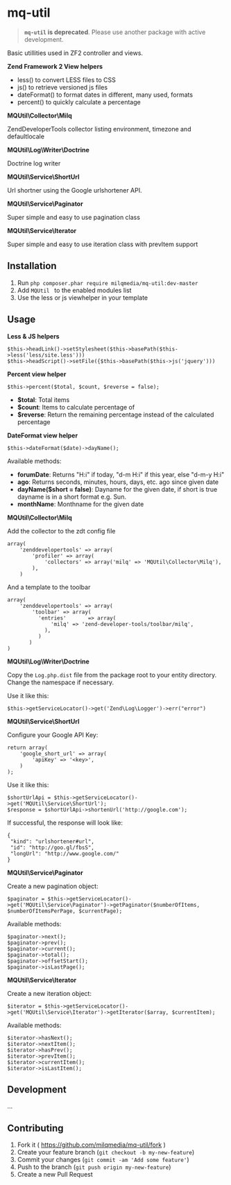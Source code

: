 mq-util
=======

> **`mq-util` is deprecated**. Please use another package with active development.

Basic utillities used in ZF2 controller and views.

**Zend Framework 2 View helpers**
- less() to convert LESS files to CSS
- js() to retrieve versioned js files
- dateFormat() to format dates in different, many used, formats
- percent() to quickly calculate a percentage

**MQUtil\Collector\Milq**

ZendDeveloperTools collector listing environment, timezone and defaultlocale

**MQUtil\Log\Writer\Doctrine**

Doctrine log writer

**MQUtil\Service\ShortUrl**

Url shortner using the Google urlshortener API.

**MQUtil\Service\Paginator**

Super simple and easy to use pagination class

**MQUtil\Service\Iterator**

Super simple and easy to use iteration class with prevItem support

## Installation

  1. Run `php composer.phar require milqmedia/mq-util:dev-master`
  2. Add `MQUtil ` to the enabled modules list
  3. Use the less or js viewhelper in your template

## Usage

**Less & JS helpers**

```
$this->headLink()->setStylesheet($this->basePath($this->less('less/site.less')))
$this->headScript()->setFile({$this->basePath($this->js('jquery')))
```
**Percent view helper**
```
$this->percent($total, $count, $reverse = false);
```
 - **$total**: Total items
 - **$count**: Items to calculate percentage of
 - **$reverse**: Return the remaining percentage instead of the calculated percentage

**DateFormat view helper**
```
$this->dateFormat($date)->dayName();
```
Available methods:
- **forumDate**: Returns "H:i" if today, "d-m H:i" if this year, else "d-m-y H:i"
- **ago**: Returns seconds, minutes, hours, days, etc. ago since given date
- **dayName($short = false)**: Dayname for the given date, if short is true dayname is in a short format e.g. Sun.
- **monthName**: Monthname for the given date

**MQUtil\Collector\Milq**

Add the collector to the zdt config file

```
array(
    'zenddevelopertools' => array(
        'profiler' => array(
            'collectors' => array('milq' => 'MQUtil\Collector\Milq'),
        ),
    )
```

And a template to the toolbar

```
array(
    'zenddevelopertools' => array(
        'toolbar' => array(
          'entries'       => array(
	          'milq' => 'zend-developer-tools/toolbar/milq',
	        ),
	      )
	   )
)
```

**MQUtil\Log\Writer\Doctrine**

Copy the ```Log.php.dist``` file from the package root to your entity directory. Change the namespace if necessary.

Use it like this: 
```
$this->getServiceLocator()->get('Zend\Log\Logger')->err("error")
```

**MQUtil\Service\ShortUrl**

Configure your Google API Key:

```
return array(
	'google_short_url' => array(
		'apiKey' => '<key>',
	)
);
```

Use it like this:
```
$shortUrlApi = $this->getServiceLocator()->get('MQUtil\Service\ShortUrl');
$response = $shortUrlApi->shortenUrl('http://google.com');
```

If successful, the response will look like:
```
{
 "kind": "urlshortener#url",
 "id": "http://goo.gl/fbsS",
 "longUrl": "http://www.google.com/"
}
```

**MQUtil\Service\Paginator**

Create a new pagination object:
```
$paginator = $this->getServiceLocator()->get('MQUtil\Service\Paginator')->getPaginator($numberOfItems, $numberOfItemsPerPage, $currentPage);
```
Available methods:
```
$paginator->next();
$paginator->prev();
$paginator->current();
$paginator->total();
$paginator->offsetStart();
$paginator->isLastPage();
```

**MQUtil\Service\Iterator**

Create a new iteration object:
```
$iterator = $this->getServiceLocator()->get('MQUtil\Service\Iterator')->getIterator($array, $currentItem);
```
Available methods:
```
$iterator->hasNext();
$iterator->nextItem();
$iterator->hasPrev();
$iterator->prevItem();
$iterator->currentItem();
$iterator->isLastItem();
```

## Development

...

## Contributing

1. Fork it ( https://github.com/milqmedia/mq-util/fork )
2. Create your feature branch (`git checkout -b my-new-feature`)
3. Commit your changes (`git commit -am 'Add some feature'`)
4. Push to the branch (`git push origin my-new-feature`)
5. Create a new Pull Request
